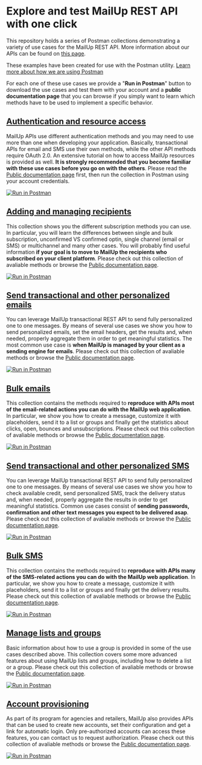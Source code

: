 # Explore and test MailUp REST API with one click
This repository holds a series of Postman collections demonstrating a variety of use cases for the MailUp REST API. More information about our APIs can be found on [this page](http://help.mailup.com/display/mailupapi/Getting+started+with+the+MailUp+API).

These examples have been created for use with the Postman utility. [Learn more about how we are using Postman](postman-info.md) 

For each one of these use cases we provide a "**Run in Postman**" button to download the use cases and test them with your account and a **public documentation page** that you can browse if you simply want to learn which methods have to be used to implement a specific behavior.


## [Authentication and resource access](auth)
MailUp APIs use different authentication methods and you may need to use more than one when developing your application. 
Basically, transactional APIs for email and SMS use their own methods, while the other API methods require OAuth 2.0. An extensive tutorial on how to access MailUp resources is provided as well. **It is strongly recommended that you become familiar with these use cases before you go on with the others**. Please read the [Public documentation page](https://documenter.getpostman.com/view/1277067/mailup-authentication/2PNCsE) first, then run the collection in Postman using your account credentials. 

[![Run in Postman](https://run.pstmn.io/button.svg)](https://app.getpostman.com/run-collection/49dafc76c63218426551)


## [Adding and managing recipients](recipients)
This collection shows you the different subscription methods you can use. In particular, you will learn the differences between single and bulk subscription, unconfirmed VS confirmed optin, single channel (email or SMS) or multichannel and many other cases. You will probably find useful information **if your goal is to move to MailUp the recipients who subscribed on your client platform**. Please check out this collection of avaliable methods or browse the [Public documentation page](https://documenter.getpostman.com/view/1277067/mailup-authentication/2PNCsE). 

[![Run in Postman](https://run.pstmn.io/button.svg)](https://app.getpostman.com/run-collection/49dafc76c63218426551)


## [Send transactional and other personalized emails](transactionalemails)
You can leverage MailUp transactional REST API to send fully personalized one to one messages. By means of several use cases we show you how to send personalized emails, set the email headers, get the results and, when needed, properly aggregate them in order to get meaningful statistics. The most common use case is **when MailUp is managed by your client as a sending engine for emails**. Please check out this collection of avaliable methods or browse the [Public documentation page](https://documenter.getpostman.com/view/1277067/mailup-authentication/2PNCsE). 

[![Run in Postman](https://run.pstmn.io/button.svg)](https://app.getpostman.com/run-collection/49dafc76c63218426551)


## [Bulk emails](bulkemails)
This collection contains the methods required to **reproduce with APIs most of the email-related actions you can do with the MailUp web application**. In particular, we show you how to create a message, customize it with placeholders, send it to a list or groups and finally get the statistics about clicks, open, bounces and unsubscriptions. Please check out this collection of avaliable methods or browse the [Public documentation page](https://documenter.getpostman.com/view/1277067/mailup-authentication/2PNCsE). 

[![Run in Postman](https://run.pstmn.io/button.svg)](https://app.getpostman.com/run-collection/49dafc76c63218426551)


## [Send transactional and other personalized SMS](transactionalsms)
You can leverage MailUp transactional REST API to send fully personalized one to one messages. By means of several use cases we show you how to check available credit, send personalized SMS, track the delivery status and, when needed, properly aggregate the results in order to get meaningful statistics. Common use cases consist of **sending passwords, confirmation and other text messages you expect to be delivered asap**. Please check out this collection of avaliable methods or browse the [Public documentation page](https://documenter.getpostman.com/view/1277067/mailup-authentication/2PNCsE). 

[![Run in Postman](https://run.pstmn.io/button.svg)](https://app.getpostman.com/run-collection/49dafc76c63218426551)


## [Bulk SMS](bulksms)
This collection contains the methods required to **reproduce with APIs many of the SMS-related actions you can do with the MailUp web application**. In particular, we show you how to create a message, customize it with placeholders, send it to a list or groups and finally get the delivery results. Please check out this collection of avaliable methods or browse the [Public documentation page](https://documenter.getpostman.com/view/1277067/mailup-authentication/2PNCsE). 

[![Run in Postman](https://run.pstmn.io/button.svg)](https://app.getpostman.com/run-collection/49dafc76c63218426551)

## [Manage lists and groups](listsgroups)
Basic information about how to use a group is provided in some of the use cases described above. This collection covers some more advanced features about using MailUp lists and groups, including how to delete a list or a group. Please check out this collection of avaliable methods or browse the [Public documentation page](https://documenter.getpostman.com/view/1277067/mailup-authentication/2PNCsE). 

[![Run in Postman](https://run.pstmn.io/button.svg)](https://app.getpostman.com/run-collection/49dafc76c63218426551)


## [Account provisioning](accountprovisioning)
As part of its program for agencies and retailers, MailUp also provides APIs that can be used to create new accounts, set their configuration and get a link for automatic login. Only pre-authorized accounts can access these features, you can contact us to request authorization. Please check out this collection of avaliable methods or browse the [Public documentation page](https://documenter.getpostman.com/view/1277067/mailup-authentication/2PNCsE). 

[![Run in Postman](https://run.pstmn.io/button.svg)](https://app.getpostman.com/run-collection/49dafc76c63218426551)

